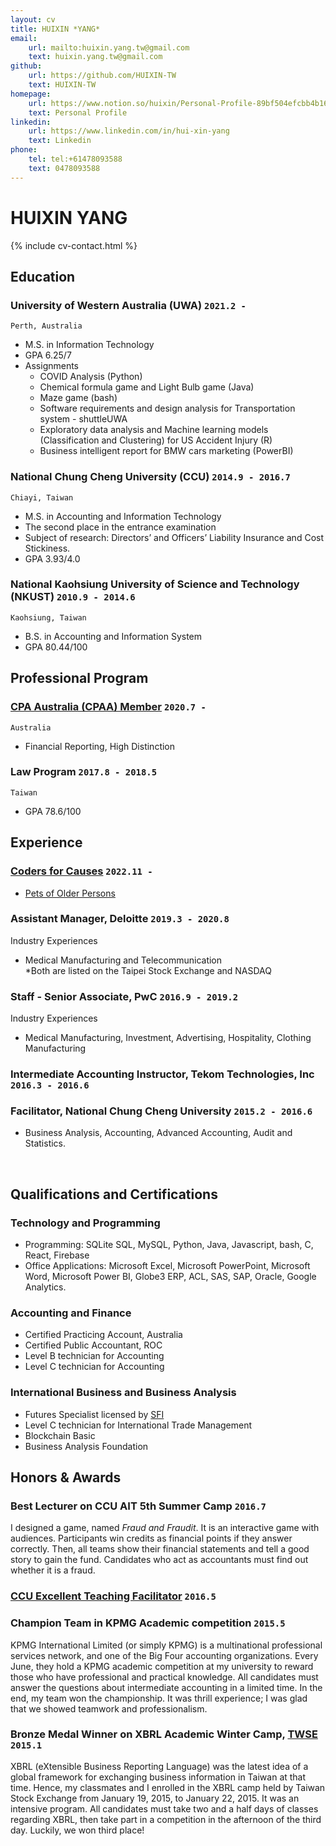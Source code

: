 ```yaml
---
layout: cv
title: HUIXIN *YANG*
email:
    url: mailto:huixin.yang.tw@gmail.com
    text: huixin.yang.tw@gmail.com
github:
    url: https://github.com/HUIXIN-TW
    text: HUIXIN-TW
homepage:
    url: https://www.notion.so/huixin/Personal-Profile-89bf504efcbb4b1682c249e127b194f1
    text: Personal Profile
linkedin:
    url: https://www.linkedin.com/in/hui-xin-yang
    text: Linkedin
phone:
    tel: tel:+61478093588
    text: 0478093588
---
```


# HUIXIN **YANG**

<!--
include contact information from the front matter
Supported arguments:
    - homepage: url, text
    - phone
    - email
-->

{% include cv-contact.html %}

<!--
print format: use --- to separate pages
-->

## Education

### **University of Western Australia (UWA)** `2021.2 -`

```
Perth, Australia
```

-   M.S. in Information Technology
-   GPA 6.25/7
-   Assignments
    -   COVID Analysis (Python)
    -   Chemical formula game and Light Bulb game (Java)
    -   Maze game (bash)
    -   Software requirements and design analysis for Transportation system - shuttleUWA
    -   Exploratory data analysis and Machine learning models (Classification and Clustering) for US Accident Injury (R)
    -   Business intelligent report for BMW cars marketing (PowerBI)

### **National Chung Cheng University (CCU)** `2014.9 - 2016.7`

```
Chiayi, Taiwan
```

-   M.S. in Accounting and Information Technology
-   The second place in the entrance examination
-   Subject of research: Directors’ and Officers’ Liability Insurance and Cost Stickiness.
-   GPA 3.93/4.0

### **National Kaohsiung University of Science and Technology (NKUST)** `2010.9 - 2014.6`

```
Kaohsiung, Taiwan
```

-   B.S. in Accounting and Information System
-   GPA 80.44/100

## Professional Program

### **[CPA Australia (CPAA) Member](https://www.cpaaustralia.com.au)** `2020.7 -`

```
Australia
```

-   Financial Reporting, High Distinction

### **Law Program** `2017.8 - 2018.5`

```
Taiwan
```

-   GPA 78.6/100

## Experience

### **[Coders for Causes](https://codersforcauses.org)** `2022.11 - `

-   [Pets of Older Persons](https://www.poopswa.org.au)

### **Assistant Manager, Deloitte** `2019.3 - 2020.8`

<!-- For more detail but not show on CV
Responsibility
- Possessed sound knowledge of US GAAP, IFRS, and SOX internal control audits.
- Performed financial modeling to support and challenge key assumptions made by the development team and external advisors, such as DCF models.
- Performed risk assessment of material financial statement items while exercising judgment within agreed parameters under COSO framework.
- Performed valuation analysis of assets, debt, and equity, such as intangible assets impairment and convertible bond.
- Complied with audit methodology, internal risk management, and external regulatory requirements.
- Set up the strategic plans and budget within milestone-driven projects to meet all required deadlines.
- Drafted reports and presentations to the engagement leader, which will enable decisions on audit opinion.
- Visualized data in easy-to-understand formats by using tools and techniques.
- Utilized IT skills for data cleaning, manipulation, and mapping.
- Interrogate and question external market/clinical research and analysis.
- Supervise, coach, and develop junior members of staff within teams, on client premises, and in the office.
- Assisting in preparing the company and branches year-end audit, with constant monitoring of internal controls for Taiwan and overseas branch offices: 5 days in San Jose, 10 days in Singapore.
- Utilized IT skills for data cleaning, manipulation, and mapping - Microsoft Excel, Power BI
<br>

Leadership
- Leaded 4 members and managed audit plan for a listed companies
- Supervise, coach, and develop junior members of staff within teams, on client premises, and in the office.
- Drafted reports and presentations to the engagement leader, which will enable decisions on audit opinion.
- Communicated with clients and proactively sought timely feedback for improvement to maximize client satisfaction.
- Conducted client interviews and led internal meetings to facilitate effective audit planning and execution.
<br>
-->

Industry Experiences

-   Medical Manufacturing and Telecommunication<br>
    \*Both are listed on the Taipei Stock Exchange and NASDAQ<br>

### **Staff - Senior Associate, PwC** `2016.9 - 2019.2`

<!-- For more detail but not show on CV
Responsibility
- Conducted in Biotechnology Industry initial public offering project.
- Evaluated investment profile including local/international, public/private stocks, and bonds by natures under IFRS9.
- Evaluated derivative financial instruments.
- Recalculated net asset value and return on investment.
- Reviewed cash flow forecasts for the prospectus to assess the feasibility of the assumptions.
- Building detailed financial reports analysis to evaluate performance and determine the impacts of potential M&A transactions.
- Assessed financial risk information, including market risk, credit risk, liquidity risk, interest rate risk, and sensitive analysis of each.
- Supervised a security physical inventory and performed security and bank confirmations.
- Complied with audit methodology, internal risk management, and external regulatory requirements.
- Directed non-profit organizations audit and tax declaration audit.
- Assisting in preparing the company and branches year-end audit, with constant monitoring of internal controls for Taiwan and overseas branch offices:12 days in Dongguan, 17 days in Shanghai, 2 days in Nanjing, 3days in Wuhan and 12 days in New Jersey and Memphis.
<br>

Leadership
- Initiated plans before auditing, and managed a project, then assign tasks to team member based on priority
- Leaded 2 members and managed audit plan for a listed companies
<br>
-->

Industry Experiences

-   Medical Manufacturing, Investment, Advertising, Hospitality, Clothing Manufacturing
    <br>

### **Intermediate Accounting Instructor, Tekom Technologies, Inc** `2016.3 - 2016.6`

<!-- For more detail but not show on CV
- Provided guidance
- Initiated study planning for students
<br>
-->

### **Facilitator, National Chung Cheng University** `2015.2 - 2016.6`

-   Business Analysis, Accounting, Advanced Accounting, Audit and Statistics.<br>

<!-- For more detail but not show on CV
Business analysis and Valuation `2016.2 - 2016.6`<br>
Principles of Accounting `2015.9 - 2016.6`<br>
Advanced Accounting `2015.9 - 2016.6`<br>
Audit and Assurance `2015.9 - 2016.6`<br>
Statistics `2015.2 - 2015.6`<br>
- Provided guidance and handouts
- Assisted professors and gave students instructions
<br>
-->
<br>

## Qualifications and Certifications

### **Technology and Programming**

-   Programming: SQLite SQL, MySQL, Python, Java, Javascript, bash, C, React, Firebase
-   Office Applications: Microsoft Excel, Microsoft PowerPoint, Microsoft Word, Microsoft Power BI, Globe3 ERP, ACL, SAS, SAP, Oracle, Google Analytics.
    <br>

### **Accounting and Finance**

-   Certified Practicing Account, Australia
-   Certified Public Accountant, ROC
-   Level B technician for Accounting
-   Level C technician for Accounting
    <br>

### **International Business and Business Analysis**

-   Futures Specialist licensed by [SFI](https://www.sfi.org.tw/en/)
-   Level C technician for International Trade Management
-   Blockchain Basic
-   Business Analysis Foundation
    <br>

## Honors & Awards

### **Best Lecturer on CCU AIT 5th Summer Camp** `2016.7`

I designed a game, named _Fraud and Fraudit_. It is an interactive game with audiences. Participants win credits as financial points if they answer correctly. Then, all teams show their financial statements and tell a good story to gain the fund. Candidates who act as accountants must find out whether it is a fraud.

<!-- For more detail but not show on CV
Before I graduated, the Accounting students’ Guild invited me as a lecturer for the fifth accounting summer camp on July 10, 2016. It flattered me when I heard. I attached great importance to teaching high school students who are interested in accounting. Hence, I took a week to design my game - Fraud and Fraudit. It was an interactive game with audiences. Participants won credits by a group if they answered correctly. Then, all teams showed their financial statements and told a good story to gain the fund. Be careful! It may be a fraud! Candidates who acted as accountants must find out whether it was fraud. Call “BLUFF” when determining it was a scandal, then you won.
<br>
-->

### **[CCU Excellent Teaching Facilitator](https://oaa.ccu.edu.tw/_files_oaa/dev/ta_selection/ta_selection104.pdf)** `2016.5`

### **Champion Team in KPMG Academic competition** `2015.5`

KPMG International Limited (or simply KPMG) is a multinational professional services network, and one of the Big Four accounting organizations. Every June, they hold a KPMG academic competition at my university to reward those who have professional and practical knowledge. All candidates must answer the questions about intermediate accounting in a limited time. In the end, my team won the championship. It was thrill experience; I was glad that we showed teamwork and professionalism.
<br>

### **Bronze Medal Winner on XBRL Academic Winter Camp, [TWSE](https://www.twse.com.tw/en/)** `2015.1`

XBRL (eXtensible Business Reporting Language) was the latest idea of a global framework for exchanging business information in Taiwan at that time. Hence, my classmates and I enrolled in the XBRL camp held by Taiwan Stock Exchange from January 19, 2015, to January 22, 2015. It was an intensive program. All candidates must take two and a half days of classes regarding XBRL, then take part in a competition in the afternoon of the third day. Luckily, we won third place!
<br>

<!-- ### Footer
Last updated: Feb 2023 -->

